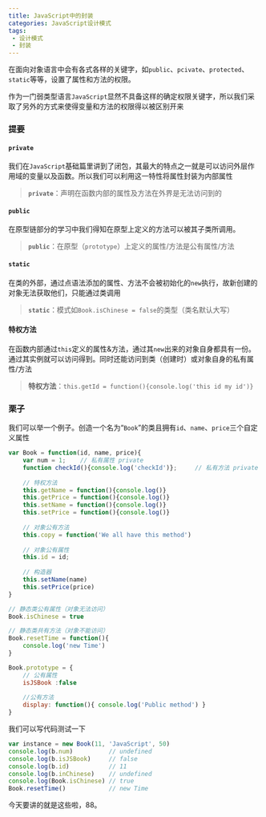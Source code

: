 ```yaml
---
title: JavaScript中的封装
categories: JavaScript设计模式
tags: 
 - 设计模式
 - 封装
---
```


在面向对象语言中会有各式各样的关键字，如`public`、`pcivate`、`protected`、`static`等等，设置了属性和方法的权限。

作为一门弱类型语言`JavaScript`显然不具备这样的确定权限关键字，所以我们采取了另外的方式来使得变量和方法的权限得以被区别开来

<!--more-->

### 提要

#### `private`

我们在`JavaScript`基础篇里讲到了闭包，其最大的特点之一就是可以访问外层作用域的变量以及函数。所以我们可以利用这一特性将属性封装为内部属性

> **`private`**：声明在函数内部的属性及方法在外界是无法访问到的

#### `public`

在原型链部分的学习中我们得知在原型上定义的方法可以被其子类所调用。

> **`public`**：在原型（`prototype`）上定义的属性/方法是公有属性/方法

#### `static`

在类的外部，通过点语法添加的属性、方法不会被初始化的`new`执行，故新创建的对象无法获取他们，只能通过类调用

> **`static`**：模式如`Book.isChinese = false`的类型（类名默认大写）

#### 特权方法

在函数内部通过`this`定义的属性&方法，通过其`new`出来的对象自身都具有一份。通过其实例就可以访问得到。同时还能访问到类（创建时）或对象自身的私有属性/方法

> **特权方法**：`this.getId = function(){console.log('this id my id')} `

### 栗子

我们可以举一个例子。创造一个名为“`Book`”的类且拥有`id`、`name`、`price`三个自定义属性

```javascript
var Book = function(id, name, price){
    var num = 1;	// 私有属性 private
    function checkId(){console.log('checkId')};		// 私有方法 private
    
    // 特权方法
    this.getName = function(){console.log()}
    this.getPrice = function(){console.log()}
    this.setName = function(){console.log()}
    this.setPrice = function(){console.log()}
    
    // 对象公有方法
    this.copy = function('We all have this method')
    
    // 对象公有属性
    this.id = id;
    
    // 构造器
    this.setName(name)
    this.setPrice(price)
}

// 静态类公有属性（对象无法访问）
Book.isChinese = true

// 静态类共有方法（对象不能访问）
Book.resetTime = function(){
    console.log('new Time')
}

Book.prototype = {
    // 公有属性
    isJSBook :false
    
    //公有方法
    display: function(){ console.log('Public method') }
}
```

我们可以写代码测试一下

```javascript
var instance = new Book(11, 'JavaScript', 50)
console.log(b.num)			// undefined
console.log(b.isJSBook)		// false
console.log(b.id)			// 11
console.log(b.inChinese)	// undefined
console.log(Book.isChinese)	// true
Book.resetTime()			// new Time
```

今天要讲的就是这些啦，88。